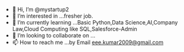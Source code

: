 - 👋 Hi, I’m @mystartup2
- 👀 I’m interested in ...fresher job.
- 🌱 I’m currently learning ...Basic Python,Data Science,AI,Company Law,Cloud Computing like SQL,Salesforce-Admin
- 💞️ I’m looking to collaborate on ...
- 📫 How to reach me ...by Email eee.kumar2009@gmail.com

<!---
mystartup2/mystartup2 is a ✨ special ✨ repository because its `README.md` (this file) appears on your GitHub profile.
You can click the Preview link to take a look at your changes.
--->
